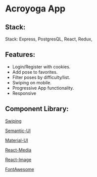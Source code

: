 # Acroyoga App

## Stack:
Stack: Express, PostgresQL, React, Redux,

## Features:

 * Login/Register with cookies.
 * Add pose to favorites.
 * Filter poses by difficulty/list.
 * Swiping on mobile. 
 * Progressive App functionality.
 * Responsive

## Component Library:

[Swiping](https://github.com/voronianski/react-swipe)

[Semantic-UI](https://react.semantic-ui.com/)

[Material-UI](http://material-ui.com/)

[React-Media](https://github.com/reacttraining/react-media)

[React-Image](https://github.com/yuanyan/react-image)

[FontAwesome](http://fontawesome.io/)



